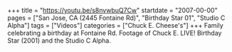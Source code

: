 +++
title = "https://youtu.be/s8nvwbuQ7Cw"
startdate = "2007-00-00"
pages = ["San Jose, CA (2445 Fontaine Rd)", "Birthday Star 01", "Studio C Alpha"]
tags = ["Videos"]
categories = ["Chuck E. Cheese's"]
+++
Family celebrating a birthday at Fontaine Rd. Footage of Chuck E. LIVE! Birthday Star (2001) and the Studio C Alpha.
